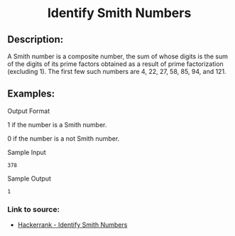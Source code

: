 <h1 align="center">Identify Smith Numbers</h1>

## Description:
A Smith number is a composite number, the sum of whose digits is the sum of the digits of its prime factors obtained as a result of prime factorization (excluding 1). The first few such numbers are 4, 22, 27, 58, 85, 94, and 121.

## Examples:

Output Format

1 if the number is a Smith number.

0 if the number is a not Smith number.


Sample Input

```
378
```

Sample Output

```
1
```


### Link to source: 
- <a href="https://www.hackerrank.com/challenges/identify-smith-numbers/problem">Hackerrank - Identify Smith Numbers</a>

